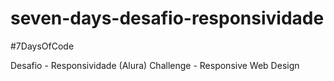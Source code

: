 # seven-days-desafio-responsividade

#7DaysOfCode

Desafio - Responsividade (Alura)
Challenge - Responsive Web Design
